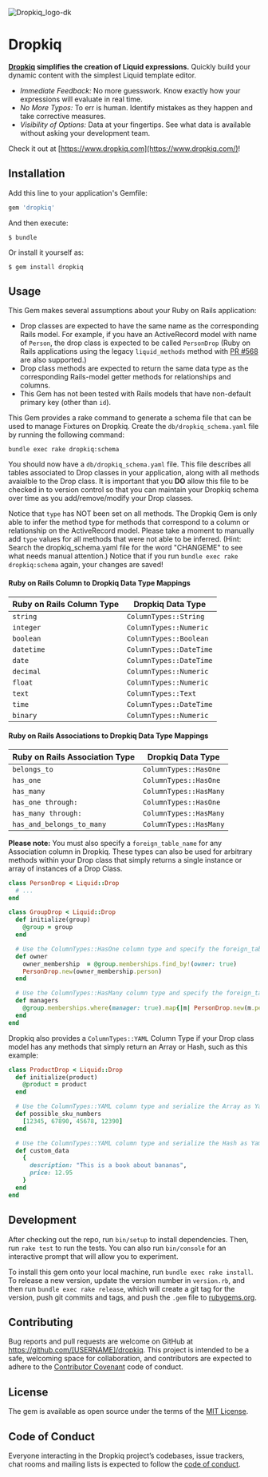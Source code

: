 ![Dropkiq_logo-dk](https://user-images.githubusercontent.com/69064/68704782-dd868e80-055a-11ea-952c-78bd9e9344d6.png)

# Dropkiq

**[Dropkiq](https://www.dropkiq.com/) simplifies the creation of Liquid expressions.** Quickly build your dynamic content with the simplest Liquid template editor.

* *Immediate Feedback:* No more guesswork. Know exactly how your expressions will evaluate in real time.
* *No More Typos:* To err is human. Identify mistakes as they happen and take corrective measures.
* *Visibility of Options:* Data at your fingertips. See what data is available without asking your development team.

Check it out at [https://www.dropkiq.com](https://www.dropkiq.com/)!

## Installation

Add this line to your application's Gemfile:

```ruby
gem 'dropkiq'
```

And then execute:

    $ bundle

Or install it yourself as:

    $ gem install dropkiq

## Usage

This Gem makes several assumptions about your Ruby on Rails application:

* Drop classes are expected to have the same name as the corresponding Rails model. For example, if you have an ActiveRecord model with name of `Person`, the drop class is expected to be called `PersonDrop` (Ruby on Rails applications using the legacy `liquid_methods` method with [PR #568](https://github.com/Shopify/liquid/pull/568) are also supported.)
* Drop class methods are expected to return the same data type as the corresponding Rails-model getter methods for relationships and columns.
* This Gem has not been tested with Rails models that have non-default primary key (other than `id`).

This Gem provides a rake command to generate a schema file that can be used to manage Fixtures on Dropkiq. Create the `db/dropkiq_schema.yaml` file by running the following command:


```
bundle exec rake dropkiq:schema
```


You should now have a `db/dropkiq_schema.yaml` file. This file describes all tables associated to Drop classes in your application, along with all methods avaialble to the Drop class. It is important that you **DO** allow this file to be checked in to version control so that you can maintain your Dropkiq schema over time as you add/remove/modify your Drop classes.

Notice that `type` has NOT been set on all methods. The Dropkiq Gem is only able to infer the method type for methods that correspond to a column or relationship on the ActiveRecord model. Please take a moment to manually add `type` values for all methods that were not able to be inferred. (Hint: Search the dropkiq_schema.yaml file for the word "CHANGEME" to see what needs manual attention.) Notice that if you run `bundle exec rake dropkiq:schema` again, your changes are saved!


#### Ruby on Rails Column to Dropkiq Data Type Mappings

| Ruby on Rails Column Type | Dropkiq Data Type |
| --- | --- |
| `string` | `ColumnTypes::String` |
| `integer` | `ColumnTypes::Numeric` |
| `boolean` | `ColumnTypes::Boolean` |
| `datetime` | `ColumnTypes::DateTime` |
| `date` | `ColumnTypes::DateTime` |
| `decimal` | `ColumnTypes::Numeric` |
| `float` | `ColumnTypes::Numeric` |
| `text` | `ColumnTypes::Text` |
| `time` | `ColumnTypes::DateTime` |
| `binary` | `ColumnTypes::Numeric` |

#### Ruby on Rails Associations to Dropkiq Data Type Mappings

| Ruby on Rails Association Type | Dropkiq Data Type |
| --- | --- |
| `belongs_to` | `ColumnTypes::HasOne` |
| `has_one` | `ColumnTypes::HasOne` |
| `has_many` | `ColumnTypes::HasMany` |
| `has_one through:` | `ColumnTypes::HasOne` |
| `has_many through:` | `ColumnTypes::HasMany` |
| `has_and_belongs_to_many` | `ColumnTypes::HasMany` |

**Please note:** You must also specify a `foreign_table_name` for any Association column in Dropkiq. These types can also be used for arbitrary methods within your Drop class that simply returns a single instance or array of instances of a Drop Class.

```ruby
class PersonDrop < Liquid::Drop
  # ...
end

class GroupDrop < Liquid::Drop
  def initialize(group)
    @group = group
  end

  # Use the ColumnTypes::HasOne column type and specify the foreign_table_name as "people"
  def owner
    owner_membership  = @group.memberships.find_by!(owner: true)
    PersonDrop.new(owner_membership.person)
  end

  # Use the ColumnTypes::HasMany column type and specify the foreign_table_name as "people"
  def managers
    @group.memberships.where(manager: true).map{|m| PersonDrop.new(m.person)}
  end
end
```


Dropkiq also provides a `ColumnTypes::YAML` Column Type if your Drop class model has any methods that simply return an Array or Hash, such as this example:

```ruby
class ProductDrop < Liquid::Drop
  def initialize(product)
    @product = product
  end

  # Use the ColumnTypes::YAML column type and serialize the Array as Yaml
  def possible_sku_numbers
    [12345, 67890, 45678, 12390]
  end

  # Use the ColumnTypes::YAML column type and serialize the Hash as Yaml
  def custom_data
    {
      description: "This is a book about bananas",
      price: 12.95
    }
  end
end
```

## Development

After checking out the repo, run `bin/setup` to install dependencies. Then, run `rake test` to run the tests. You can also run `bin/console` for an interactive prompt that will allow you to experiment.

To install this gem onto your local machine, run `bundle exec rake install`. To release a new version, update the version number in `version.rb`, and then run `bundle exec rake release`, which will create a git tag for the version, push git commits and tags, and push the `.gem` file to [rubygems.org](https://rubygems.org).

## Contributing

Bug reports and pull requests are welcome on GitHub at https://github.com/[USERNAME]/dropkiq. This project is intended to be a safe, welcoming space for collaboration, and contributors are expected to adhere to the [Contributor Covenant](http://contributor-covenant.org) code of conduct.

## License

The gem is available as open source under the terms of the [MIT License](https://opensource.org/licenses/MIT).

## Code of Conduct

Everyone interacting in the Dropkiq project’s codebases, issue trackers, chat rooms and mailing lists is expected to follow the [code of conduct](https://github.com/[USERNAME]/dropkiq/blob/master/CODE_OF_CONDUCT.md).
